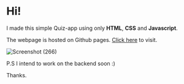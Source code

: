 # Hi!
I made this simple Quiz-app using only **HTML**, **CSS** and **Javascript**.

The webpage is hosted on Github pages. [Click here](https://abdulwahab-aka-proton.github.io/Quiz-App/quiz%20app.html) to visit.

![Screenshot (266)](https://github.com/user-attachments/assets/8d738620-a962-4121-8d9b-0cadf8508f84)

P.S I intend to work on the backend soon :)

Thanks.
